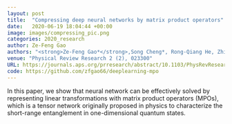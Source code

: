 ```yaml
---
layout: post
title:  "Compressing deep neural networks by matrix product operators"
date:   2020-06-19 18:04:44 +00:00
image: images/compressing_pic.png
categories: 2020_research
author: Ze-Feng Gao
authors: "<strong>Ze-Feng Gao*</strong>,Song Cheng*, Rong-Qiang He, Zhi-Yuan Xie<sup>#</sup>, Hui-Hai Zhao<sup>#</sup>, Zhong-Yi Lu<sup>#</sup>, Tao Xiang<sup>#</sup>"
venue: "Physical Review Research 2 (2), 023300"
URL: https://journals.aps.org/prresearch/abstract/10.1103/PhysRevResearch.2.023300
code: https://github.com/zfgao66/deeplearning-mpo
---
```

In this paper, we show that neural network can be effectively solved by representing linear transformations with matrix product operators (MPOs), which is a tensor network originally proposed in physics to characterize the short-range entanglement in one-dimensional quantum states.